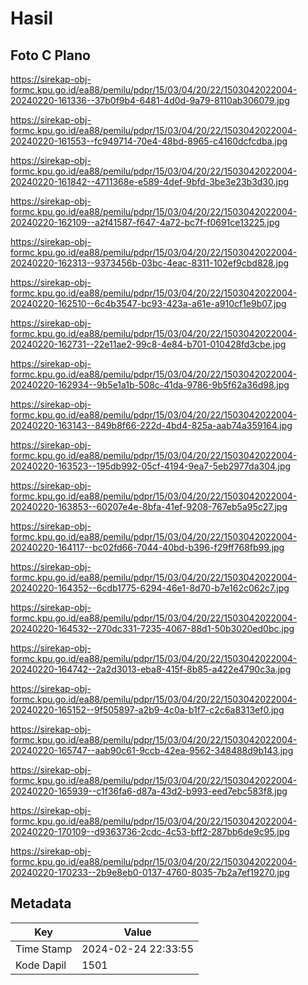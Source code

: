 # Hasil

## Foto C Plano

https://sirekap-obj-formc.kpu.go.id/ea88/pemilu/pdpr/15/03/04/20/22/1503042022004-20240220-161336--37b0f9b4-6481-4d0d-9a79-8110ab306079.jpg

https://sirekap-obj-formc.kpu.go.id/ea88/pemilu/pdpr/15/03/04/20/22/1503042022004-20240220-161553--fc949714-70e4-48bd-8965-c4160dcfcdba.jpg

https://sirekap-obj-formc.kpu.go.id/ea88/pemilu/pdpr/15/03/04/20/22/1503042022004-20240220-161842--4711368e-e589-4def-9bfd-3be3e23b3d30.jpg

https://sirekap-obj-formc.kpu.go.id/ea88/pemilu/pdpr/15/03/04/20/22/1503042022004-20240220-162109--a2f41587-f647-4a72-bc7f-f0691ce13225.jpg

https://sirekap-obj-formc.kpu.go.id/ea88/pemilu/pdpr/15/03/04/20/22/1503042022004-20240220-162313--9373456b-03bc-4eac-8311-102ef9cbd828.jpg

https://sirekap-obj-formc.kpu.go.id/ea88/pemilu/pdpr/15/03/04/20/22/1503042022004-20240220-162510--6c4b3547-bc93-423a-a61e-a910cf1e9b07.jpg

https://sirekap-obj-formc.kpu.go.id/ea88/pemilu/pdpr/15/03/04/20/22/1503042022004-20240220-162731--22e11ae2-99c8-4e84-b701-010428fd3cbe.jpg

https://sirekap-obj-formc.kpu.go.id/ea88/pemilu/pdpr/15/03/04/20/22/1503042022004-20240220-162934--9b5e1a1b-508c-41da-9786-9b5f62a36d98.jpg

https://sirekap-obj-formc.kpu.go.id/ea88/pemilu/pdpr/15/03/04/20/22/1503042022004-20240220-163143--849b8f66-222d-4bd4-825a-aab74a359164.jpg

https://sirekap-obj-formc.kpu.go.id/ea88/pemilu/pdpr/15/03/04/20/22/1503042022004-20240220-163523--195db992-05cf-4194-9ea7-5eb2977da304.jpg

https://sirekap-obj-formc.kpu.go.id/ea88/pemilu/pdpr/15/03/04/20/22/1503042022004-20240220-163853--60207e4e-8bfa-41ef-9208-767eb5a95c27.jpg

https://sirekap-obj-formc.kpu.go.id/ea88/pemilu/pdpr/15/03/04/20/22/1503042022004-20240220-164117--bc02fd66-7044-40bd-b396-f29ff768fb99.jpg

https://sirekap-obj-formc.kpu.go.id/ea88/pemilu/pdpr/15/03/04/20/22/1503042022004-20240220-164352--6cdb1775-6294-46e1-8d70-b7e162c062c7.jpg

https://sirekap-obj-formc.kpu.go.id/ea88/pemilu/pdpr/15/03/04/20/22/1503042022004-20240220-164532--270dc331-7235-4067-88d1-50b3020ed0bc.jpg

https://sirekap-obj-formc.kpu.go.id/ea88/pemilu/pdpr/15/03/04/20/22/1503042022004-20240220-164742--2a2d3013-eba8-415f-8b85-a422e4790c3a.jpg

https://sirekap-obj-formc.kpu.go.id/ea88/pemilu/pdpr/15/03/04/20/22/1503042022004-20240220-165152--9f505897-a2b9-4c0a-b1f7-c2c6a8313ef0.jpg

https://sirekap-obj-formc.kpu.go.id/ea88/pemilu/pdpr/15/03/04/20/22/1503042022004-20240220-165747--aab90c61-9ccb-42ea-9562-348488d9b143.jpg

https://sirekap-obj-formc.kpu.go.id/ea88/pemilu/pdpr/15/03/04/20/22/1503042022004-20240220-165939--c1f36fa6-d87a-43d2-b993-eed7ebc583f8.jpg

https://sirekap-obj-formc.kpu.go.id/ea88/pemilu/pdpr/15/03/04/20/22/1503042022004-20240220-170109--d9363736-2cdc-4c53-bff2-287bb6de9c95.jpg

https://sirekap-obj-formc.kpu.go.id/ea88/pemilu/pdpr/15/03/04/20/22/1503042022004-20240220-170233--2b9e8eb0-0137-4760-8035-7b2a7ef19270.jpg


## Metadata

| Key        | Value               |
| ---------- | ------------------- |
| Time Stamp | 2024-02-24 22:33:55 |
| Kode Dapil | 1501                |



